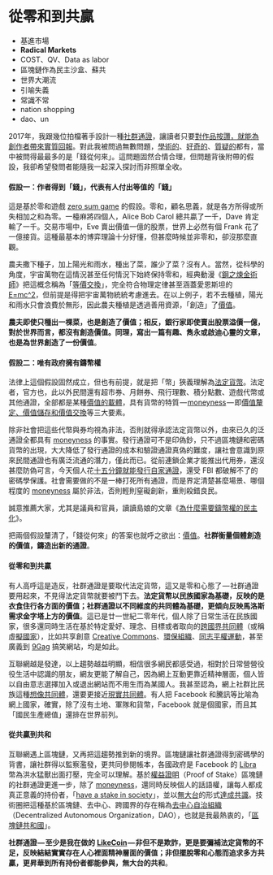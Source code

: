 # 從零和到共贏

* 基進市場
* **Radical Markets**
* COST、QV、Data as labor
* 區塊鏈作為民主沙盒、蘇共
* 世界大潮流
* 引喻失義
* 常識不常
* nation shopping
* dao、un

2017年，我跟幾位拍檔著手設計一種[社群通證](https://matters.news/@ckxpress/%E6%BC%82%E6%B5%81%E6%95%99%E5%AE%A4-%E4%B8%80%E7%A8%AE%E8%B2%A8%E5%B9%A3%E4%B8%80%E5%80%8B%E4%B8%96%E7%95%8C-zdpuB2RUF5qZpGjMfBMsHD37AWTg863XskHo3hMriGXPGV61s)，讓讀者只要[對作品按讚，就能為創作者帶來實質回報](https://youtu.be/L6yjFruMLnA)。對此我被問過無數問題，[學術的](https://ckxpress.com/likecoin-whitepaper/)、[好奇的](https://matters.news/@ckxpress/%E6%B3%95%E5%AE%9A%E8%AA%9E%E8%A8%80%E5%A4%96%E6%9C%89%E6%96%B9%E8%A8%80-%E7%82%BA%E7%94%9A%E9%BA%BC%E6%B3%95%E5%AE%9A%E8%B2%A8%E5%B9%A3%E5%A4%96%E4%B8%8D%E8%83%BD%E6%9C%89%E5%85%B6%E4%BB%96%E8%B2%A8%E5%B9%A3-zdpuAqhHx9Td7cPTw6ZJoJ3Ap68jHqJrHWDWKEfeBo63YcDJ4)、[質疑的](https://www.isthiscoinascam.com/check/likecoin)都有，當中被問得最最多的是「錢從何來」。這問題固然合情合理，但問題背後附帶的假設，我卻希望發問者能隨我一起深入探討而非照單全收。

#### 假設一：作者得到「錢」，代表有人付出等值的「錢」

這是基於零和遊戲 [zero sum game](https://en.wikipedia.org/wiki/Zero-sum_game) 的假設。零和，顧名思義，就是各方所得或所失相加之和為零。一檯麻將四個人，Alice Bob Carol 總共贏了一千，Dave 肯定輸了一千。交易市場中，Eve 賣出價值一億的股票，世界上必然有個 Frank 花了一億接貨。這種最基本的博弈理論十分好懂，但甚麼時候並非零和，卻沒那麼直觀。

農夫撒下種子，加上陽光和雨水，種出了菜，誰少了菜？沒有人。當然，從科學的角度，宇宙萬物在這情況甚至任何情況下始終保持零和，經典動漫《[鋼之煉金術師](https://zh.wikipedia.org/zh-hk/%E9%8B%BC%E4%B9%8B%E9%8D%8A%E9%87%91%E8%A1%93%E5%B8%AB)》把這概念稱為「[等價交換](https://www.thestandnews.com/society/%E8%AE%93-%E7%AD%89%E5%83%B9%E4%BA%A4%E6%8F%9B-%E7%9C%9F%E6%AD%A3%E5%AF%A6%E7%8F%BE/)」，完全符合物理定律甚至涵蓋愛恩斯坦的 [E=mc^2](https://www.space.com/36273-theory-special-relativity.html)，但前提是得把宇宙萬物統統考慮進去。在以上例子，若不去種植，陽光和雨水只會浪費於無形，因此農夫種植是透過善用資源，「創造」了[價值](https://matters.news/@ckxpress/%E6%BC%82%E6%B5%81%E6%95%99%E5%AE%A4-ii-%E5%BE%9E%E5%83%B9%E5%80%BC%E5%88%B0%E5%83%B9%E6%A0%BC-zdpuAshJFdgUT9TC1NSY3F7CF8LYJZdneebJx21tgB34TTXAX)。

**農夫即使只種出一棵菜，也是創造了價值；相反，銀行家即使賣出股票溢價一億，對於世界而言，都沒有創造價值。同理，寫出一篇有趣、雋永或啟迪心靈的文章，也是為世界創造了一份價值**。

#### 假設二：唯有政府擁有鑄幣權

法律上這個假設固然成立，但也有前提，就是把「幣」狹義理解為[法定貨幣](https://matters.news/@ckxpress/%E6%B3%95%E5%AE%9A%E8%AA%9E%E8%A8%80%E5%A4%96%E6%9C%89%E6%96%B9%E8%A8%80-%E7%82%BA%E7%94%9A%E9%BA%BC%E6%B3%95%E5%AE%9A%E8%B2%A8%E5%B9%A3%E5%A4%96%E4%B8%8D%E8%83%BD%E6%9C%89%E5%85%B6%E4%BB%96%E8%B2%A8%E5%B9%A3-zdpuAqhHx9Td7cPTw6ZJoJ3Ap68jHqJrHWDWKEfeBo63YcDJ4)。法定者，官方也，此以外民間還有超市券、月餅券、飛行理數、積分點數、遊戲代幣或其他通證，全部都是某種[價值的載體](https://matters.news/@ckxpress/%E6%BC%82%E6%B5%81%E6%95%99%E5%AE%A4-ii-%E5%BE%9E%E5%83%B9%E5%80%BC%E5%88%B0%E5%83%B9%E6%A0%BC-zdpuAshJFdgUT9TC1NSY3F7CF8LYJZdneebJx21tgB34TTXAX)，具有貨幣的特質 — [moneyness](https://docs.google.com/presentation/d/1OLBc2mmnS9XWEZHrsK_u7N2V2AxupDAPq6OHocR6GkY/edit) — 即[價值釐定、價值儲存和價值交換](https://matters.news/@ckxpress/%E6%BC%82%E6%B5%81%E6%95%99%E5%AE%A4-%E4%B8%80%E7%A8%AE%E8%B2%A8%E5%B9%A3%E4%B8%80%E5%80%8B%E4%B8%96%E7%95%8C-zdpuB2RUF5qZpGjMfBMsHD37AWTg863XskHo3hMriGXPGV61s)等三大要素。

除非社會把這些代幣與券均視為非法，否則就得承認法定貨幣以外，由來已久的泛通證全都具有 [moneyness](https://docs.google.com/presentation/d/1OLBc2mmnS9XWEZHrsK_u7N2V2AxupDAPq6OHocR6GkY/edit) 的事實。發行通證可不是印偽鈔，只不過區塊鏈和密碼貨幣的出現，大大降低了發行通證的成本和驗證通證真偽的難度，讓社會意識到原來民間通證也有廣泛流通的潛力，僅此而已。從前連鎖企業才能推出代用券，還沒甚麼防偽可言，今天個人花[十五分鐘就能發行自家通證](https://matters.news/@dablog/%E5%AF%B6%E5%8D%9A%E6%9C%8B%E5%8F%8B%E8%AA%AAe-p12-%E5%8D%80%E5%A1%8A%E9%8F%88%E8%B6%85%E5%AF%A6%E5%9C%A8%E6%87%89%E7%94%A8-%E9%81%8E%E5%B9%B4%E7%B4%85%E5%8C%85%E7%9B%B4%E6%8E%A5%E7%99%BC-%E6%98%8E%E6%81%A9%E5%B9%A3-%E5%8D%80%E5%A1%8A%E5%8B%A2%E5%89%B5%E8%BE%A6%E4%BA%BA%E8%A8%B1%E6%98%8E%E6%81%A9%E9%AE%AE%E7%82%BA%E4%BA%BA%E7%9F%A5%E7%9A%84%E9%81%8E%E5%8E%BB%E7%AF%87%E7%A7%98-zdpuAqGmEb4zsc1KqeWjRGzPVWtALVtfj1dChKeG1tRmqDUg2)，還受 FBI 都破解不了的密碼學保護。社會需要做的不是一棒打死所有通證，而是界定清楚甚麼場景、哪個程度的 [moneyness](https://docs.google.com/presentation/d/1OLBc2mmnS9XWEZHrsK_u7N2V2AxupDAPq6OHocR6GkY/edit) 屬於非法，否則輕則窒礙創新，重則殺錯良民。

誠意推薦大家，尤其是議員和官員，讀讀島娘的文章《[為什麼需要鑄幣權的民主化](https://matters.news/@lychees67/%E7%82%BA%E4%BB%80%E9%BA%BC%E9%9C%80%E8%A6%81%E9%91%84%E5%B9%A3%E6%AC%8A%E7%9A%84%E6%B0%91%E4%B8%BB%E5%8C%96-zdpuAmSZwC6Wa2hc2TdDY2iJPMnQ6iwXkLv32W1RzVLgEvd1d)》。

把兩個假設釐清了，「錢從何來」的答案也就呼之欲出：[價值](https://matters.news/@ckxpress/%E6%BC%82%E6%B5%81%E6%95%99%E5%AE%A4-ii-%E5%BE%9E%E5%83%B9%E5%80%BC%E5%88%B0%E5%83%B9%E6%A0%BC-zdpuAshJFdgUT9TC1NSY3F7CF8LYJZdneebJx21tgB34TTXAX)。**社群衡量個體創造的價值，鑄造出新的通證**。

#### 從零和到共贏

有人高呼這是造反，社群通證是要取代法定貨幣，這又是零和心態了 — 社群通證要用起來，不見得法定貨幣就要被鬥下去。**法定貨幣以民族國家為基礎，反映的是衣食住行各方面的價值；社群通證以不同維度的共同體為基礎，更傾向反映馬洛斯需求金字塔上方的價值**。這已是廿一世紀二零年代，個人除了日常生活在民族國家，很多還同時生活在基於特定愛好、理念、目標或者取向的[跨國界共同體](https://matters.news/@dablog/%E8%BD%89-%E4%BB%A5%E5%8D%80%E5%A1%8A%E9%8F%88%E6%8A%80%E8%A1%93%E6%89%93%E9%80%A0%E8%99%9B%E6%93%AC%E5%9C%8B-%E8%99%9B%E6%93%AC%E5%9C%8B%E5%AE%B6%E6%99%82%E4%BB%A3%E7%9A%84%E5%85%AC%E6%B0%91%E8%BA%AB%E4%BB%BD%E6%8E%A2%E8%A8%8E-%E5%B7%B4%E9%BB%8E%E5%9C%8B%E5%AE%B6%E7%A7%91%E7%A0%94%E4%B8%AD%E5%BF%83%E5%B8%B8%E4%BB%BB%E7%A0%94%E7%A9%B6%E5%93%A1-primavera-de-filippi-citizenship-in-the-era-of-blockchain-based-virtual-nations-%E7%B9%81%E4%B8%AD%E8%AD%AF-zdpuB1NX358yf7SRRKsckAAEatAVPehwdXma4wDe3RPmVaQaU)（或稱虛[擬國家](https://matters.news/@dablog/%E8%BD%89-%E4%BB%A5%E5%8D%80%E5%A1%8A%E9%8F%88%E6%8A%80%E8%A1%93%E6%89%93%E9%80%A0%E8%99%9B%E6%93%AC%E5%9C%8B-%E8%99%9B%E6%93%AC%E5%9C%8B%E5%AE%B6%E6%99%82%E4%BB%A3%E7%9A%84%E5%85%AC%E6%B0%91%E8%BA%AB%E4%BB%BD%E6%8E%A2%E8%A8%8E-%E5%B7%B4%E9%BB%8E%E5%9C%8B%E5%AE%B6%E7%A7%91%E7%A0%94%E4%B8%AD%E5%BF%83%E5%B8%B8%E4%BB%BB%E7%A0%94%E7%A9%B6%E5%93%A1-primavera-de-filippi-citizenship-in-the-era-of-blockchain-based-virtual-nations-%E7%B9%81%E4%B8%AD%E8%AD%AF-zdpuB1NX358yf7SRRKsckAAEatAVPehwdXma4wDe3RPmVaQaU)），比如共享創意 [Creative Commons](https://creativecommons.org/)、[環保組織](https://www.greenpeace.org/international/)、[同志平權運動](https://www.hrc.org/)，甚至廣義到 [9Gag](https://9gag.com/) 搞笑網站，均是如此。

互聯網越是發達，以上趨勢越益明顯，相信很多網民都感受過，相對於日常營營役役生活中認識的朋友，網友更能了解自己，因為網上互動更靠近精神層面，個人皆以自由意志選擇加入或退出網站而不用生而為某國人。我甚至認為，網上社群比民族這種[想像共同體](https://zh.wikipedia.org/wiki/%E6%83%B3%E5%83%8F%E7%9A%84%E5%85%B1%E5%90%8C%E9%AB%94)，還要更接近[現實共同體](https://zh.wikipedia.org/wiki/%E6%83%B3%E5%83%8F%E7%9A%84%E5%85%B1%E5%90%8C%E9%AB%94)。有人把 Facebook 和騰訊等比喻為網上國家，確實，除了沒有土地、軍隊和貨幣，Facebook 就是個國家，而且其「國民生產總值」還排在世界前列。

#### 從共贏到共和

互聯網遇上區塊鏈，又再把這趨勢推到新的境界。區塊鏈讓社群通證得到密碼學的背書，讓社群得以監察濫發，更共同參閱帳本，各國政府是 Facebook 的 [Libra](https://matters.news/@mingnhsu/%E9%9F%B3%E9%A0%BB-ep-26-%E8%87%89%E6%9B%B8%E4%BB%A5%E5%8D%80%E5%A1%8A%E9%8F%88-%E5%BB%BA%E6%A7%8B%E5%85%A8%E7%90%83%E6%94%AF%E4%BB%98%E7%B6%B2%E8%B7%AF-zdpuAsM6wor9C1kz1X9VJZApyBW13uNvUNs2D1TcftXdcvN1V) 幣為洪水猛獸出面打壓，完全可以理解。基於[權益證明](https://matters.news/@bigdipper/cosmos-%E4%B8%8D%E6%98%AF%E7%94%9A%E9%BA%BD-zdpuAqXX6vHLWuKdwPLZ77LzP2uvQtQJEWhQsoVSSCu3FQABt)（Proof of Stake）區塊鏈的社群通證更進一步，除了 [moneyness](https://docs.google.com/presentation/d/1OLBc2mmnS9XWEZHrsK_u7N2V2AxupDAPq6OHocR6GkY/edit)，還同時反映個人的話語權，讓每人都成真正意義的持份者，「[have a stake in society](https://www.inmediahk.net/node/1066420)」，並以[無大台](https://matters.news/@ckxpress/%E5%8D%80%E5%A1%8A%E9%8F%88%E5%BC%8F%E7%A4%BE%E6%9C%83%E9%81%8B%E5%8B%95-%E5%BB%BF%E4%BA%8C%E4%B8%96%E7%B4%80%E6%8A%97%E7%88%AD%E7%B6%B2%E7%B5%A1-zdpuAmm75WzUc61JVqBETU6r6PM3t33J7boCBG6Ke4kbyNC39)的形式[達成共識](https://matters.news/@ckxpress/%E8%AE%9A%E8%B3%9E%E5%85%AC%E6%B0%91%E5%85%B1%E5%92%8C%E5%9C%8B%E9%A6%96%E5%80%8B%E8%AD%B0%E6%A1%88-%E9%9C%80%E8%A6%81%E4%BD%A0%E4%BE%86%E7%90%86%E8%A7%A3%E5%92%8C%E6%94%AF%E6%8C%81-zdpuAruAzto5efyLYHJKw8CCBAYgHjbLdRJP57XJ5LFqgACEQ)。技術圈把這種基於區塊鏈、去中心、跨國界的存在稱為[去中心自治組織](https://matters.news/@edmond/%E5%9C%A8%E4%BA%9E%E6%8B%89%E5%B2%A1%E5%AF%A6%E7%8F%BE%E6%B0%91%E4%B8%BB%E8%87%AA%E6%B2%BB-aragon-%E5%AF%A6%E4%BD%9C%E5%88%86%E4%BA%AB-zdpuAvTLjqjzDygAGHaDXs7x6fAquyVEicFapNBzq8jQvzZWx)（Decentralized Autonomous Organization，DAO），也就是我最熱衷的，「[區塊鏈共和國](https://matters.news/@ckxpress/%E5%8D%80%E5%A1%8A%E9%8F%88%E5%85%B1%E5%92%8C%E5%9C%8B-zdpuAknxuLNmJMjCgpwmkzR8mcEt12hE5sT46pzfwkSBBrnhF)」。

**社群通證 — 至少是我在做的** [**LikeCoin**](https://like.co/) **— 非但不是欺詐，更是要彌補法定貨幣的不足，反映結結實實存在人心裡面精神層面的價值；非但擺脫零和心態而追求多方共贏，更昇華到所有持份者都能參與，無大台的共和**。

